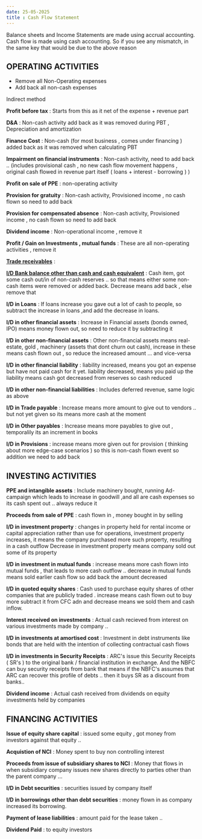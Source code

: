```yaml
---
date: 25-05-2025
title : Cash Flow Statement
---
```


Balance sheets and Income Statements are made using accrual accounting. 
Cash flow is made using cash accounting. 
So if you see any mismatch, in the same key that would be due to the above reason  

## OPERATING ACTIVITIES

* Remove all Non-Operating expenses
* Add back all non-cash expenses  

Indirect method

**Profit before tax** : Starts from this as it net of the expense + revenue part    


**D&A** : Non-cash activity add back as it was removed during PBT , Depreciation and amortization


**Finance Cost** : Non-cash (for most business , comes under financing ) added back as it was removed when calculating PBT



**Impairment on financial instruments** : Non-cash activity, need to add back .. (includes provisional cash , no new cash flow movement happens , original cash flowed in revenue part itself ( loans + interest - borrowing ) )


**Profit on sale of PPE** : non-operating activity 


**Provision for gratuity** : Non-cash activity, Provisioned income , no cash flown so need to add back


**Provision for compensated absence** : Non-cash activity, Provisioned income , no cash flown so need to add back


**Dividend income** : Non-operational income , remove it

**Profit / Gain on Investments , mutual funds** : These are all non-operating activities , remove it


[**Trade receivables**](cash_flow/trade_receivable.md) : 

[**I/D Bank balance other than cash and cash equivalent**](cash_flow/bank_balance.md) : Cash item, got some cash out/in of non-cash reserves .. so that means either some non-cash items were removed or added back. Decrease means add back , else remove that 


**I/D in Loans**  : If loans increase you gave out a lot of cash to people, so subtract the increase in loans ,and add the decrease in loans. 


**I/D in other financial assets** :  Increase in Financial assets (bonds owned, IPO) means money flown out, so need to reduce it by subtracting it 


**I/D in other non-financial assets** : Other non-financial assets means real-estate, gold , machinery (assets that dont churn out cash), increase in these means cash flown out , so reduce the increased amount ... and vice-versa 


**I/D in other financial liability** : liability increased, means you got an expense but have not paid cash for it yet. liability decreased, means you paid up the liability means cash got decreased from reserves so cash reduced 

**I/D in other non-financial liabilities** : Includes deferred revenue, same logic as above

**I/D in Trade payable** : Increase means more amount to give out to vendors .. but not yet given so its means more cash at the moment    

**I/D in Other payables** : Increase means more payables to give out , temporalily its an increment in books

**I/D in Provisions** : increase means more given out for provision ( thinking about more edge-case scenarios ) so this is non-cash flown event so addition we need to add back  


## INVESTING ACTIVITIES

**PPE and intangible assets** : Include machinery bought, running Ad-campaign which leads to increase in goodwill ,and all are cash expenses so its cash spent out .. always reduce it

**Proceeds from sale of PPE** : cash flown in , money bought in by selling 

**I/D in investment property** : changes in property held for rental income or capital appreciation rather than use for operations, investment property increases, it means the company purchased more such property, resulting in a cash outflow
Decrease in investment property means company sold out some of its property 

**I/D in investment in mutual funds** : increase means more cash flown into mutual funds , that leads to more cash outflow .. decrease in mutual funds means sold earlier cash flow so add back the amount decreased

**I/D in quoted equity shares** : Cash used to purchase equity shares of other companies that are publicly traded . increase means cash flown out to buy more subtract it from CFC adn and decrease means we sold them and cash inflow. 

**Interest received on investments** : Actual cash recieved from interest on various investments made by company .. 

**I/D in investments at amortised cost** : Investment in debt instruments like bonds that are held with the intention of collecting contractual cash flows  

**I/D in investments in Security Receipts** : ARC's issue this Security Receipts ( SR's ) to the original bank / financial institution in exchange. And the NBFC can buy security receipts from bank that means if the NBFC's assumes that ARC can recover this profile of debts .. then it buys SR as a discount from banks..  


**Dividend income** : Actual cash received from dividends on equity investments held by companies 

## FINANCING ACTIVITIES


**Issue of equity share capital** : issued some equity , got money from investors against that equity .. 

**Acquistion of NCI** : Money spent to buy non controlling interest 


**Proceeds from issue of subsidiary shares to NCI** : Money that flows in when subsidiary company issues new shares directly to parties other than the parent company ...

**I/D in Debt securities** : securities issued by company itself 

**I/D in borrowings other than debt securities** : money flown in as company increased its borrowing. 

**Payment of lease liabilities** : amount paid for the lease taken .. 

**Dividend Paid** : to equity investors





